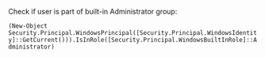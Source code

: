 Check if user is part of built-in Administrator group:

`(New-Object Security.Principal.WindowsPrincipal([Security.Principal.WindowsIdentity]::GetCurrent())).IsInRole([Security.Principal.WindowsBuiltInRole]::Administrator)`
